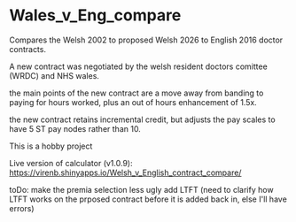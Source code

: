 # Wales_v_Eng_compare
Compares the Welsh 2002 to proposed Welsh 2026 to English 2016 doctor contracts. 

A new contract was negotiated by the welsh resident doctors comittee (WRDC) and NHS wales. 

the main points of the new contract are a move away from banding to paying for hours worked, plus an out of hours enhancement of 1.5x. 

the new contract retains incremental credit, but adjusts the pay scales to have 5 ST pay nodes rather than 10. 

This is a hobby project

Live version of calculator (v1.0.9): https://virenb.shinyapps.io/Welsh_v_English_contract_compare/

toDo:
make the premia selection less ugly
add LTFT (need to clarify how LTFT works on the prposed contract before it is added back in, else I'll have errors)

